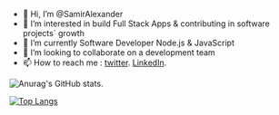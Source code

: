 - 👋 Hi, I’m @SamirAlexander
- 👀 I’m interested in build Full Stack Apps & contributing in software projects´ growth
- 🌱 I’m currently Software Developer Node.js & JavaScript
- 💞️ I’m looking to collaborate on a development team
- 📫 How to reach me : [twitter](https://twitter.com/Samirdiaz2022 "twitter").
                        [LinkedIn](https://www.linkedin.com/in/samiralexanderdiaz/).

<!---
SamirAlexander/SamirAlexander is a ✨ special ✨ repository because its `README.md` (this file) appears on your GitHub profile.
You can click the Preview link to take a look at your changes.
--->

<!-- [![Anurag's GitHub stats](https://github-readme-stats.vercel.app/api?username=SamirAlexander)](https://github.com/anuraghazra/github-readme-stats) -->
![Anurag's GitHub stats](https://github-readme-stats.vercel.app/api?username=SamirAlexander&count_private=trues&how_icons=true&theme=merko).

[![Top Langs](https://github-readme-stats.vercel.app/api/top-langs/?username=SamirAlexander&langs_count=10)](https://github.com/SamirAlexander/github-readme-stats)
